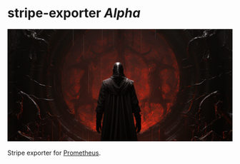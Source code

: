 # stripe-exporter _Alpha_

![](assets/stripe-exporter.png)

Stripe exporter for [Prometheus](https://prometheus.io/).
